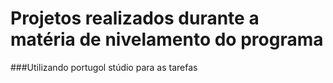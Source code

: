 # Projetos realizados durante a matéria de nivelamento do programa
###Utilizando portugol stúdio para as tarefas